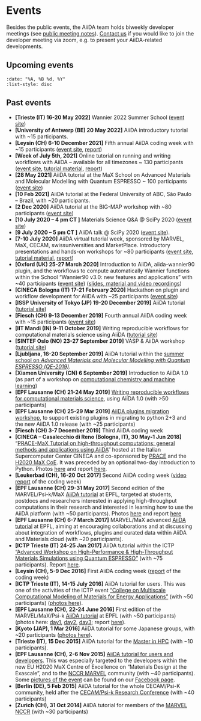 # Events

Besides the public events, the AiiDA team holds biweekly developer meetings (see [public meeting notes](https://hackmd.io/@aiida)). [Contact us](mailto:developers@aiida.net) if you would like to join the developer meeting via zoom, e.g. to present your AiiDA-related developments.

## Upcoming events

```{upcominglist}
:date: "%A, %B %d, %Y"
:list-style: disc
```

## Past events

- **[Trieste (IT) 16-20 May 2022]** Wannier 2022 Summer School ([event site](../news/posts/2022-01-29-wannier-school-event.md))
- **[University of Antwerp (BE) 20 May 2022]** AiiDA introductory tutorial with ~15 participants.
- **[Leysin (CH) 6-10 December 2021]** Fifth annual AiiDA coding week with ~15 participants ([event site](../news/posts/2021-12-06-coding-week-event.md), [report](../news/posts/2021-12-14-coding-week-report.md))
- **[Week of July 5th, 2021]** Online tutorial on running and writing workflows with AiiDA – available for all timezones ~ 130 participants ([event site](../news/posts/2021-05-05-aiida-tutorial-event.md), [tutorial material](https://aiida-tutorials.readthedocs.io/en/tutorial-2021-intro/), [report](../news/posts/2021-08-17-aiida-tutorial-report.md))
- **[28 May 2021]** AiiDA tutorial at the MaX School on Advanced Materials and Molecular Modelling with Quantum ESPRESSO ~ 100 participants ([event site](<http://indico.ictp.it/event/9616/#:~:text=The%20school%20will%20introduce%20students,%2DPerformance%20Computing%20(HPC).>))
- **[10 Feb 2021]** AiiDA tutorial at the Federal University of ABC, São Paulo – Brazil, with ~20 participants.
- **[2 Dec 2020]** AiiDA tutorial at the BIG-MAP workshop with ~80 participants ([event site](https://multiscale-modelling.eu/BigMapWorkshop2020))
- **[10 July 2020 – 4 pm CT ]** Materials Science Q&A @ SciPy 2020 ([event site](https://www.scipy2020.scipy.org/schedule))
- **[9 July 2020 – 5 pm CT ]** AiiDA talk @ SciPy 2020 ([event site](https://www.scipy2020.scipy.org/schedule)).
- **[7-10 July 2020]** AiiDA virtual tutorial week, sponsored by MARVEL, MaX, CECAM, swissuniversities and MarketPlace. Introductory presentations and hands-on workshops for ~80 participants ([event site](../news/posts/2020-06-04-aiida-tutorial-event.md), [tutorial material](https://aiida-tutorials.readthedocs.io/en/latest/pages/2020_Intro_Week/index.html), [report](../news/posts/2020-07-22-aiida-tutorial-report.md))
- **[Oxford (UK) 25-27 March 2020]** Introduction to AiiDA, aiida-wannier90 plugin, and the workflows to compute automatically Wannier functions within the School “Wannier90 v3.0: new features and applications” with ~40 participants ([event site](http://www.wannier.org/events/school-oxford-2020/)) ([slides, material and video recordings](https://www.materialscloud.org/learn/sections/C8ad91/wannier90-v3-0-school-virtual-edition-2020))
- **[CINECA Bologna (IT) 17-21 February 2020]** Hackathon on plugin and workflow development for AiiDA with ~25 participants ([event site](https://events.prace-ri.eu/event/957/overview))
- **[ISSP University of Tokyo (JP) 19-20 December 2019]** AiiDA tutorial ([tutorial site](https://atztogo.github.io/AiiDA-tutorial-ISSP/))
- **[Fiesch (CH) 9-13 December 2019]** Fourth annual AiiDA coding week with ~15 participants ([event site](http://www.aiida.net/aiida-coding-week-2019/))
- **[IIT Mandi (IN) 9-11 October 2019]** Writing reproducible workflows for computational materials science using AiiDA ([tutorial site](http://aiidaworkshop.iitmandi.ac.in/))
- **[SINTEF Oslo (NO) 23-27 September 2019]** VASP & AiiDA workshop ([tutorial site](https://www.sigma2.no/vasp-and-aiida-workshop-0))
- **[Ljubljana, 16-20 September 2019]** AiiDA tutorial within the [summer school on _Advanced Materials and Molecular Modelling with Quantum ESPRESSO (QE-2019)_](http://qe2019.ijs.si/index.html).
- **[Xiamen University (CN) 6 September 2019]** Introduction to AiiDA 1.0 (as part of a workshop on [computational chemistry and machine learning](http://pcoss.xmu.edu.cn/workshop/))
- **[EPF Lausanne (CH) 21-24 May 2019]** [Writing reproducible workflows for computational materials science](http://www.aiida.net/tutorial-reproducible-workflows/), using AiiDA 1.0 (with >50 participants)
- **[EPF Lausanne (CH) 25-29 Mar 2019]** [AiiDA plugins migration workshop](http://www.aiida.net/aiida-plugins-migration-workshop-2019/), to support existing plugins in migrating to python 2+3 and the new AiiDA 1.0 release (with ~25 participants)
- **[Fiesch (CH) 3-7 December 2019]** Third AiiDA coding week
- **[CINECA – Casalecchio di Reno (Bologna, IT), 30 May-1 Jun 2018]** “[PRACE-MaX Tutorial on high-throughput computations: general methods and applications using AiiDA](https://events.prace-ri.eu/event/709/)” hosted at the Italian Supercomputer Center CINECA and co-sponsored by [PRACE](http://www.prace-ri.eu) and the [H2020 MaX CoE](http://max-centre.eu).  It was preceded by an optional two-day introduction to Python. Photos [here](https://www.facebook.com/media/set/?set=a.832898416917681.1073741841.254260741448121&type=1&l=d8cf65a9fa) and report [here](http://www.aiida.net/report-aiida-tutorial-cineca-may-2018/).
- **[Leukerbad (CH), 16-20 Oct 2017]** Second AiiDA coding week ([video report](http://www.aiida.net/news/outcome-of-the-aiida-coding-week-video/) of the coding week)
- **[EPF Lausanne (CH) 29-31 May 2017]** Second edition of the MARVEL/Psi-k/MaX [AiiDA tutorial](http://nccr-marvel.ch/en/events/aiida-tutorial-may-2017) at EPFL, targeted at students, postdocs and researchers interested in applying high-throughput computations in their research and interested in learning how to use the AiiDA platform (with ~50 participants). Photos [here](https://www.facebook.com/media/set/?set=a.659849004222624.1073741839.254260741448121&type=1&l=aa10a3771b) and report [here](http://psi-k.net/report-on-the-high-throughput-tutorial-using-aiida-2017/)
- **[EPF Lausanne (CH) 6-7 March 2017]** MARVEL/MaX advanced [AiiDA tutorial](http://nccr-marvel.ch/en/events/marvel-max-meeting-march-2017) at EPFL, aiming at encouraging collaborations and at discussing about integration of workflows, plugins and curated data within AiiDA and Materials cloud (with ~20 participants).
- **[ICTP Trieste (IT) 24-25 Jan 2017]** AiiDA tutorial within the ICTP [“Advanced Workshop on High-Performance & High-Throughput Materials Simulations using Quantum ESPRESSO”](http://indico.ictp.it/event/7921/) (with ~75 participants). Report [here](http://www.aiida.net/report-aiida-tutorial-january-2017/).
- **[Leysin (CH), 5-9 Dec 2016]** First AiiDA coding week ([report](http://www.aiida.net/report-from-the-aiida-coding-week-dec-2016/) of the coding week)
- **[ICTP Trieste (IT), 14-15 July 2016]** AiiDA tutorial for users. This was one of the activities of the ICTP event [“College on Multiscale Computational Modeling of Materials for Energy Applications”](http://indico.ictp.it/event/7656/overview) (with ~50 participants) ([photos here](https://www.facebook.com/media/set/?set=a.524912414382951.1073741836.254260741448121&type=1&l=994febf474)).
- **[EPF Lausanne (CH), 22-24 June 2016]** First edition of the MARVEL/MaX/Psi-k [AiiDA tutorial](http://nccr-marvel.ch/en/events/aiida-tutorial-june-2016) at EPFL (with ~50 participants) (photos here: [day1](https://www.facebook.com/media/set/?set=a.503196473221212.1073741833.254260741448121&type=1&l=85d4593322), [day2](https://www.facebook.com/media/set/?set=a.503233563217503.1073741834.254260741448121&type=1&l=3f930b62c5), [day3](https://www.facebook.com/media/set/?set=a.503525399854986.1073741835.254260741448121&type=1&l=7ec21a0901); report [here](http://www.aiida.net/report-of-the-aiida-tutorial-of-last-year-june-2016-in-lausanne/)).
- **[Kyoto (JAP), 1 Mar 2016]** AiiDA tutorial for some Japanese groups, with ~20 participants ([photos here](https://www.facebook.com/media/set/?set=a.457922641081929.1073741831.254260741448121&type=1&l=4bdb3dbc74)).
- **[Trieste (IT), 15 Dec 2015]** AiiDA tutorial for the [Master in HPC](http://www.mhpc.it) (with ~10 participants).
- **[EPF Lausanne (CH), 2-6 Nov 2015]** [AiiDA tutorial for users and developers](http://nccr-marvel.ch/en/events/aiida-tutorial-coding-days). This was especially targeted to the developers within the new EU H2020 MaX Centre of Excellence on “Materials Design at the Exascale”, and to the [NCCR MARVEL](http://nccr-marvel.ch/) community (with ~40 participants). Some [pictures of the event](https://www.facebook.com/media/set/?set=a.423304691210391.1073741830.254260741448121&type=3) can be found on our [Facebook page](https://www.facebook.com/media/set/?set=a.423304691210391.1073741830.254260741448121&type=3).
- **[Berlin (DE), 5 Feb 2015]** AiiDA tutorial for the whole CECAM/Psi-K community, held after the [CECAM/Psi-k Research Conference](http://th.fhi-berlin.mpg.de/sitesub/meetings/cecampsik2015/index.php?n=Meeting.Program "CECAM/Psi-k Research Conference Berlin 2015") (with ~40 participants)
- **[Zurich (CH), 31 Oct 2014]** AiiDA tutorial for members of the [MARVEL NCCR](http://nccr-marvel.ch/)  (with ~30 participants)
